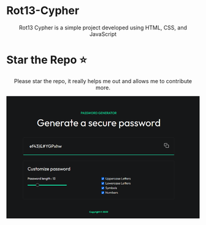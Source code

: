 # Rot13-Cypher
<p align="center">Rot13 Cypher is a simple project developed using HTML, CSS, and JavaScript
<br>
  
# Star the Repo ⭐
<p align="center">Please star the repo, it really helps me out and allows me to contribute more.</p>
<img src="https://github.com/GarudaID/Password-Generator/blob/main/pw.PNG">

